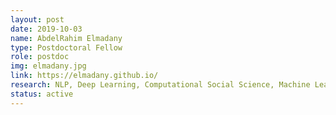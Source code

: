 ```yaml
---
layout: post
date: 2019-10-03
name: AbdelRahim Elmadany
type: Postdoctoral Fellow
role: postdoc
img: elmadany.jpg
link: https://elmadany.github.io/
research: NLP, Deep Learning, Computational Social Science, Machine Learning, Speech Act, Automatic Speech Recognition, Audio Classification
status: active
---
```

